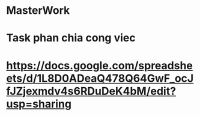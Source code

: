 # MasterWork
# Task phan chia cong viec
# https://docs.google.com/spreadsheets/d/1L8D0ADeaQ478Q64GwF_ocJfJZjexmdv4s6RDuDeK4bM/edit?usp=sharing
